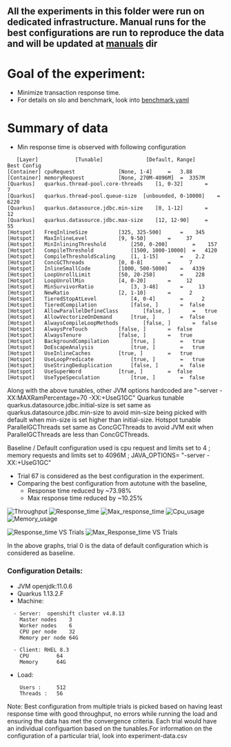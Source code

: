 ## All the experiments in this folder were run on dedicated infrastructure. Manual runs for the best configurations are run to reproduce the data and will be updated at [manuals](manuals) dir

# Goal of the experiment:
- Minimize transaction response time.
- For details on slo and benchmark, look into [benchmark.yaml](benchmark.yaml)

# Summary of data
- Min response time is observed with following configuration
```
   [Layer]            [Tunable]              [Default, Range]      Best Config
[Container] cpuRequest				[None, 1-4]		=   3.88
[Container] memoryRequest			[None, 270M-4096M]	=  3357M
[Quarkus]   quarkus.thread-pool.core-threads	[1, 0-32]		=      7
[Quarkus]   quarkus.thread-pool.queue-size	[unbounded, 0-10000]	=   6220
[Quarkus]   quarkus.datasource.jdbc.min-size	[0, 1-12]		=     12
[Quarkus]   quarkus.datasource.jdbc.max-size	[12, 12-90]		=     55
[Hotspot]   FreqInlineSize			[325, 325-500]		=    345
[Hotspot]   MaxInlineLevel			[9, 9-50]		=     37
[Hotspot]   MinInliningThreshold		[250, 0-200]		=    157
[Hotspot]   CompileThreshold			[1500, 1000-10000]	=   4120
[Hotspot]   CompileThresholdScaling		[1, 1-15]		=    2.2
[Hotspot]   ConcGCThreads			[0, 0-8]		=      7
[Hotspot]   InlineSmallCode			[1000, 500-5000]	=   4339
[Hotspot]   LoopUnrollLimit			[50, 20-250]		=    228
[Hotspot]   LoopUnrollMin			[4, 0-20]		=     12
[Hotspot]   MinSurvivorRatio			[3, 3-48]		=     13
[Hotspot]   NewRatio				[2, 1-10]		=      2
[Hotspot]   TieredStopAtLevel			[4, 0-4]		=      2
[Hotspot]   TieredCompilation			[false, ]		=  false
[Hotspot]   AllowParallelDefineClass		[false, ]		=   true
[Hotspot]   AllowVectorizeOnDemand		[true, ]		=  false
[Hotspot]   AlwaysCompileLoopMethods		[false, ]		=  false
[Hotspot]   AlwaysPreTouch			[false, ]		=  false
[Hotspot]   AlwaysTenure			[false, ]		=   true
[Hotspot]   BackgroundCompilation		[true, ]		=   true
[Hotspot]   DoEscapeAnalysis			[true, ]		=   true
[Hotspot]   UseInlineCaches			[true, ]		=   true
[Hotspot]   UseLoopPredicate			[true, ]		=   true
[Hotspot]   UseStringDeduplication		[false, ]		=  false
[Hotspot]   UseSuperWord			[true, ]		=  false
[Hotspot]   UseTypeSpeculation			[true, ]		=  false

```
Along with the above tunables, other JVM options hardcoded are "-server -XX:MAXRamPercentage=70 -XX:+UseG1GC"
Quarkus tunable quarkus.datasource.jdbc.initial-size is set same as quarkus.datasource.jdbc.min-size to avoid min-size being picked with default when min-size is set higher than initial-size.
Hotspot tunable ParallelGCThreads set same as ConcGCThreads to avoid JVM exit when ParallelGCThreads are less than ConcGCThreads.

Baseline / Default configuration used is cpu request and limits set to 4 ; memory requests and limits set to 4096M ; JAVA_OPTIONS= "-server -XX:+UseG1GC"

- Trial 67 is considered as the best configuration in the experiment.
- Comparing the best configuration from autotune with the baseline, 
	- Response time reduced by ~73.98%
	- Max response time reduced by ~10.25%

![Throughput](https://user-images.githubusercontent.com/17760990/139646364-355b352d-24ab-44d6-92a6-b4a8d349817d.png)
![Response_time](https://user-images.githubusercontent.com/17760990/139646372-2cffc205-d0b4-4947-8f03-f3cdfb35d126.png)
![Max_response_time](https://user-images.githubusercontent.com/17760990/139646381-85c6e4ed-e0c7-4319-9f60-51e8b18f0008.png)
![Cpu_usage](https://user-images.githubusercontent.com/17760990/139646400-b742f9a0-a11f-4916-b5ae-afb6184272fb.png)
![Memory_usage](https://user-images.githubusercontent.com/17760990/139646413-5bc8b68a-e5b4-4b42-a415-f7846dfca3ef.png)

![Response_time VS Trials](https://user-images.githubusercontent.com/17760990/139646277-ffaa05a5-3f69-42a0-aa7c-2f558b539a7d.png)
![Max_Response_time VS Trials](https://user-images.githubusercontent.com/17760990/139646283-9d561fe4-3833-450e-8dea-c0908db47c76.png)

In the above graphs, trial 0 is the data of default configuration which is considered as baseline.

### Configuration Details:
- JVM                   openjdk:11.0.6
- Quarkus               1.13.2.F
- Machine: 
```
  - Server:  openshift cluster v4.8.13
    Master nodes	3
    Worker nodes	6
    CPU per node	32
    Memory per node	64G

  - Client: RHEL 8.3
    CPU  		64
    Memory 		64G  
```
- Load: 
```
 	Users :		512
	Threads :	56
```


Note: Best configuration from multiple trials is picked based on having least response time with good throughput, no errors while running the load and ensuring the data has met the convergence criteria.
Each trial would have an individual configuartion based on the tunables.For information on the configuration of a particular trial, look into experiment-data.csv

